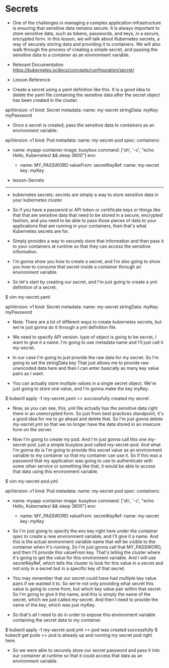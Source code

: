 # Secrets

* One of the challenges in managing a complex application infrastructure is ensuring that sensitive data remains secure. It is always important to store sensitive data, such as tokens, passwords, and keys, in a secure, encrypted form. In this lesson, we will talk about Kubernetes secrets, a way of securely storing data and providing it to containers. We will also walk through the process of creating a simple secret, and passing the sensitive data to a container as an environment variable.

- Relevant Documentation
https://kubernetes.io/docs/concepts/configuration/secret/

- Lesson Reference

- Create a secret using a yaml definition like this. It is a good idea to delete the yaml file containing the sensitive data after the secret object has been created in the cluster.

apiVersion: v1
kind: Secret
metadata:
  name: my-secret
stringData:
  myKey: myPassword

- Once a secret is created, pass the sensitive data to containers as an environment variable:

apiVersion: v1
kind: Pod
metadata:
  name: my-secret-pod
spec:
  containers:
  - name: myapp-container
    image: busybox
    command: ['sh', '-c', "echo Hello, Kubernetes! && sleep 3600"]
    env:
    - name: MY_PASSWORD
      valueFrom:
        secretKeyRef:
          name: my-secret
          key: myKey

- lesson-Secrets
-----------------

- kubernetes secrets: secrets are simply a way to store sensitive data in your kubernetes cluster. 

- So if you have a password or API token or certificate keys or things like that that are sensitive data that need to be stored in a secure, encrypted fashion, and you need to be able to pass those pieces of data to your applications that are running in your containers, then that's what Kubernetes secrets are for.
 
- Simply provides a way to securely store that information and then pass it to your containers at runtime so that they can access the sensitive information. 

- I'm gonna show you how to create a secret, and I'm also going to show you how to consume that secret inside a container through an environment variable. 
- So let's start by creating our secret, and I'm just going to create a yml definition of a secret.

$ vim my-secret.yaml
 
apiVersion: v1
kind: Secret
metadata:
  name: my-secret
stringData:
  myKey: myPassword
 
* Note: 
  There are a lot of different ways to create kubernetes secrets, but we're just gonna do it through a yml definition file.   
 
- We need to specify API version. type of object is going to be secret, I want to give it a name. I'm going to use metadata name and I'll just call it my-secret. 

- In our case I'm going to just provide the raw data for my secret. So I'm going to set the stringData key That just allows me to provide raw unencoded data here and then I can enter basically as many key value pairs as I want. 

- You can actually store multiple values in a single secret object. We're just going to store one value, and I'm gonna make the key myKey. 
 
$ kubectl apply -f my-secret.yaml >> successfully created my secret . 

- Now, as you can see, this, yml file actually has the sensitive data right there in an unencrypted form. So just from best practices standpoint, it's a good idea for me to go ahead and delete that. So I'm just gonna delete my-secret.yml so that we no longer have the data stored in an insecure form on the server.
 
- Now I'm going to create my pod. And I'm just gonna call this one my-secret-pod. just a simple busybox pod called my-secret-pod. And what I'm gonna do is I'm going to provide this secret value as an environment variable to my container so that my container can use it. So if this was a password that my application was going to use to authenticate with some other service or something like that, it would be able to access that data using this environment variable. 

$ vim my-secret-pod.yml

apiVersion: v1
kind: Pod
metadata:
  name: my-secret-pod
spec:
  containers:
  - name: myapp-container
    image: busybox
    command: ['sh', '-c', "echo Hello, Kubernetes! && sleep 3600"]
    env:
    - name: MY_PASSWORD
      valueFrom:
        secretKeyRef:
          name: my-secret
          key: myKey
          
          
- So I'm just going to specify the env key right here under the container spec to create a new environment variable, and I'll give it a name. And this is the actual environment variable name that will be visible to the container when it's running. So I'm just gonna call that MY_PASSWORD, and then I'll provide this valueFrom key. That's telling the cluster where it's going to get the value for this environment variable. And I will use secretKeyRef, which tells the cluster to look for this value in a secret and not only in a secret but in a specific key of that secret. 

- You may remember that our secret could have had multiple key value pairs if we wanted it to. So we're not only providing what secret this value is going to come from, but which key value pair within that secret. So I'm going to give it the name, and this is simply the name of the secret, which we just called my-secret. And then I need to provide the name of the key, which was just myKey. 

- So that's all I need to do in order to expose this environment variable containing the secret data to my container. 

$ kubectl apply -f my-secret-pod.yml >> pod was created successfully 
$ kubectl get pods >> pod is already up and running my secret pod right here. 

- So we were able to securely store our secret password and pass it into our container at runtime so that it could access that data as an environment variable.

